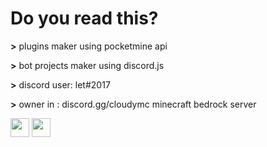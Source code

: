 # Do you read this?

**>** plugins maker using pocketmine api

**>** bot projects maker using discord.js

**>** discord user: let#2017

**>** owner in : discord.gg/cloudymc minecraft bedrock server

<div id="header" align="left">
  <img src="https://upload.wikimedia.org/wikipedia/commons/thumb/9/99/Unofficial_JavaScript_logo_2.svg/512px-Unofficial_JavaScript_logo_2.svg.png?20141107110902" width="30"/>
  <img src="https://cdn.freebiesupply.com/logos/large/2x/php-1-logo-png-transparent.png" width="30"/>
</div>

